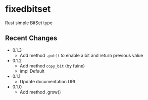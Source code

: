 # fixedbitset
Rust simple BitSet type

## Recent Changes

- 0.1.3
  + Add method `.put()` to enable a bit and return previous value
- 0.1.2
  + Add method `copy_bit` (by fuine)
  + impl Default
- 0.1.1
  + Update documentation URL
- 0.1.0
  + Add method .grow()
